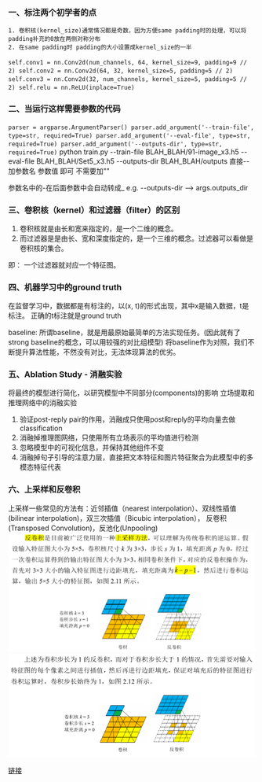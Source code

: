 ### 一、标注两个初学者的点

    1. 卷积核(kernel_size)通常情况都是奇数，因为方便same padding时的处理，可以将padding补充的0放在两侧对称分布
    2. 在same padding时 padding的大小设置成kernel_size的一半
`
    self.conv1 = nn.Conv2d(num_channels, 64, kernel_size=9, padding=9 // 2)
    self.conv2 = nn.Conv2d(64, 32, kernel_size=5, padding=5 // 2)
    self.conv3 = nn.Conv2d(32, num_channels, kernel_size=5, padding=5 // 2)
    self.relu = nn.ReLU(inplace=True)
`

### 二、当运行这样需要参数的代码
`
    parser = argparse.ArgumentParser()
    parser.add_argument('--train-file', type=str, required=True)
    parser.add_argument('--eval-file', type=str, required=True)
    parser.add_argument('--outputs-dir', type=str, required=True)
`
python train.py --train-file BLAH_BLAH/91-image_x3.h5 --eval-file BLAH_BLAH/Set5_x3.h5 --outputs-dir BLAH_BLAH/outputs
直接--加参数名 参数值 即可 不需要加""

参数名中的-在后面参数中会自动转成_
e.g.  --outputs-dir -->  args.outputs_dir


### 三、卷积核（kernel）和过滤器（filter）的区别
1. 卷积核就是由长和宽来指定的，是一个二维的概念。
2. 而过滤器是是由长、宽和深度指定的，是一个三维的概念。过滤器可以看做是卷积核的集合。

即： 一个过滤器就对应一个特征图。



### 四、机器学习中的ground truth
在监督学习中，数据都是有标注的，以(x, t)的形式出现，其中x是输入数据，t是标注。 正确的t标注就是ground truth

baseline:
所谓baseline，就是用最原始最简单的方法实现任务。(因此就有了strong baseline的概念，可以用较强的对比组模型)
将baseline作为对照，我们不断提升算法性能，不然没有对比，无法体现算法的优劣。

### 五、Ablation Study - 消融实验
将最终的模型进行简化，以研究模型中不同部分(components)的影响
立场提取和推理网络中的消融实验
1. 验证post-reply pair的作用，消融成只使用post和reply的平均向量去做classification
2. 消融掉推理图网络，只使用所有立场表示的平均值进行检测
3. 忽略模型中的可视化信息，并保持其他组件不变
4. 消融掉句子引导的注意力层，直接把文本特征和图片特征聚合为此模型中的多模态特征代表



### 六、上采样和反卷积
上采样一些常见的方法有：近邻插值（nearest interpolation）、双线性插值(bilinear interpolation)，双三次插值（Bicubic interpolation），
反卷积(Transposed Convolution)，反池化(Unpooling)
![img.png](pic/img.png)
![img.png](pic/img2.png)

[链接](https://www.zhihu.com/question/328891283/answer/1604072340)

    
